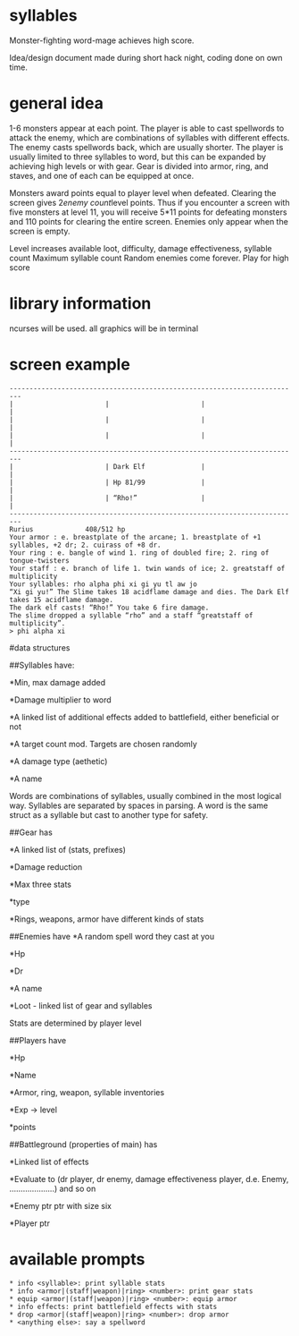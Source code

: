 # syllables
Monster-fighting word-mage achieves high score.

Idea/design document made during short hack night, coding done on own time.

# general idea
1-6 monsters appear at each point.  The player is able to cast spellwords to attack the enemy, which are combinations of syllables with different effects.  The enemy casts spellwords back, which are usually shorter.  The player is usually limited to three syllables to word, but this can be expanded by achieving high levels or with gear.  Gear is divided into armor, ring, and staves, and one of each can be equipped at once.  

Monsters award points equal to player level when defeated.  Clearing the screen gives 2*enemy count*level points.  Thus if you encounter a screen with five monsters at level 11, you will receive 5*11 points for defeating monsters and 110 points for clearing the entire screen.  Enemies only appear when the screen is empty.

Level increases available loot, difficulty, damage effectiveness, syllable count
Maximum syllable count
Random enemies come forever. Play for high score

# library information

ncurses will be used. all graphics will be in terminal

# screen example

```
-------------------------------------------------------------------------
|						|						|						|
|						|						|						|
|						|						|						|
-------------------------------------------------------------------------
|						| Dark Elf				|						|
|						| Hp 81/99				|						|
|						| “Rho!”				|						|	
-------------------------------------------------------------------------
Rurius             408/512 hp
Your armor : e. breastplate of the arcane; 1. breastplate of +1 syllables, +2 dr; 2. cuirass of +8 dr.
Your ring : e. bangle of wind 1. ring of doubled fire; 2. ring of tongue-twisters
Your staff : e. branch of life 1. twin wands of ice; 2. greatstaff of multiplicity
Your syllables: rho alpha phi xi gi yu tl aw jo
“Xi gi yu!” The Slime takes 18 acidflame damage and dies. The Dark Elf takes 15 acidflame damage.
The dark elf casts! “Rho!” You take 6 fire damage.
The slime dropped a syllable “rho” and a staff “greatstaff of multiplicity”.
> phi alpha xi
```

#data structures

##Syllables have:

*Min, max damage added

*Damage multiplier to word

*A linked list of additional effects added to battlefield, either beneficial or not

*A target count mod. Targets are chosen randomly

*A damage type (aethetic)

*A name

Words are combinations of syllables, usually combined in the most logical way.  Syllables are separated by spaces in parsing.
A word is the same struct as a syllable but cast to another type for safety.


##Gear has

*A linked list of (stats, prefixes)

*Damage reduction

*Max three stats

*type

*Rings, weapons, armor have different kinds of stats

##Enemies have
*A random spell word they cast at you

*Hp

*Dr

*A name

*Loot - linked list of gear and syllables

Stats are determined by player level		

##Players have

*Hp

*Name

*Armor, ring, weapon, syllable inventories

*Exp -> level

*points


##Battleground (properties of main) has

*Linked list of effects

*Evaluate to (dr player, dr enemy, damage effectiveness player, d.e. Enemy, ………………..) and so on

*Enemy ptr ptr with size six

*Player ptr


# available prompts
	* info <syllable>: print syllable stats
	* info <armor|(staff|weapon)|ring> <number>: print gear stats
	* equip <armor|(staff|weapon)|ring> <number>: equip armor
	* info effects:	print battlefield effects with stats
	* drop <armor|(staff|weapon)|ring> <number>: drop armor
	* <anything else>: say a spellword
